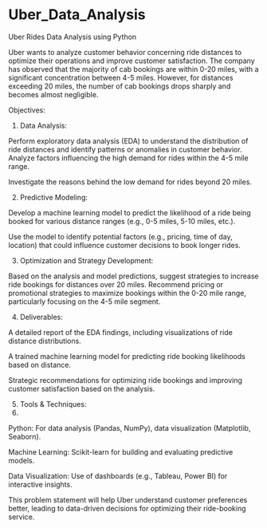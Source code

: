 # Uber_Data_Analysis
Uber Rides Data Analysis using Python

Uber wants to analyze customer behavior concerning ride distances to optimize their operations and improve customer satisfaction. The company has observed that the majority of cab bookings are within 0-20 miles, with a significant concentration between 4-5 miles. However, for distances exceeding 20 miles, the number of cab bookings drops sharply and becomes almost negligible.

Objectives:

1) Data Analysis:

Perform exploratory data analysis (EDA) to understand the distribution of ride distances and identify patterns or anomalies in customer behavior.
Analyze factors influencing the high demand for rides within the 4-5 mile range.

Investigate the reasons behind the low demand for rides beyond 20 miles.


2) Predictive Modeling:

Develop a machine learning model to predict the likelihood of a ride being booked for various distance ranges (e.g., 0-5 miles, 5-10 miles, etc.).

Use the model to identify potential factors (e.g., pricing, time of day, location) that could influence customer decisions to book longer rides.


3) Optimization and Strategy Development:

Based on the analysis and model predictions, suggest strategies to increase ride bookings for distances over 20 miles.
Recommend pricing or promotional strategies to maximize bookings within the 0-20 mile range, particularly focusing on the 4-5 mile segment.


4) Deliverables:

A detailed report of the EDA findings, including visualizations of ride distance distributions.

A trained machine learning model for predicting ride booking likelihoods based on distance.

Strategic recommendations for optimizing ride bookings and improving customer satisfaction based on the analysis.

5) Tools & Techniques:
6) 
Python: For data analysis (Pandas, NumPy), data visualization (Matplotlib, Seaborn).

Machine Learning: Scikit-learn for building and evaluating predictive models.

Data Visualization: Use of dashboards (e.g., Tableau, Power BI) for interactive insights.

This problem statement will help Uber understand customer preferences better, leading to data-driven decisions for optimizing their ride-booking service.






